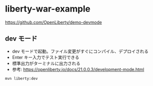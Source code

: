 # liberty-war-example

https://github.com/OpenLiberty/demo-devmode

## dev モード

- dev モードで起動。ファイル変更がすぐにコンパイル、デプロイされる
- Enter キー入力でテスト実行できる
- 標準出力がターミナルに出力される
- 参考: https://openliberty.io/docs/21.0.0.3/development-mode.html

```bash
mvn liberty:dev
```
